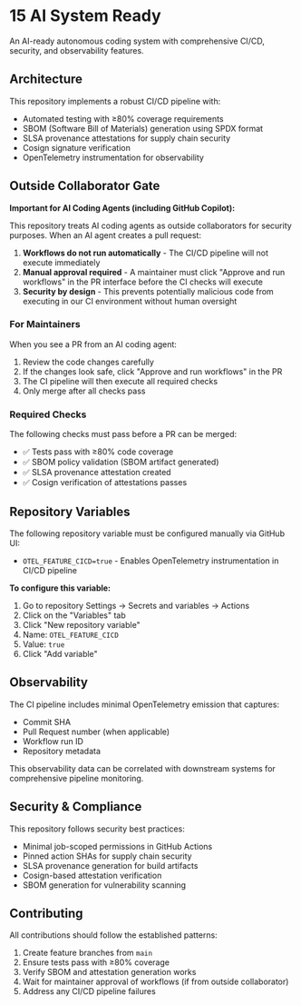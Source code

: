 # 15 AI System Ready

An AI-ready autonomous coding system with comprehensive CI/CD, security, and observability features.

## Architecture

This repository implements a robust CI/CD pipeline with:
- Automated testing with ≥80% coverage requirements
- SBOM (Software Bill of Materials) generation using SPDX format
- SLSA provenance attestations for supply chain security
- Cosign signature verification
- OpenTelemetry instrumentation for observability

## Outside Collaborator Gate

**Important for AI Coding Agents (including GitHub Copilot):**

This repository treats AI coding agents as outside collaborators for security purposes. When an AI agent creates a pull request:

1. **Workflows do not run automatically** - The CI/CD pipeline will not execute immediately
2. **Manual approval required** - A maintainer must click "Approve and run workflows" in the PR interface before the CI checks will execute
3. **Security by design** - This prevents potentially malicious code from executing in our CI environment without human oversight

### For Maintainers

When you see a PR from an AI coding agent:
1. Review the code changes carefully
2. If the changes look safe, click "Approve and run workflows" in the PR
3. The CI pipeline will then execute all required checks
4. Only merge after all checks pass

### Required Checks

The following checks must pass before a PR can be merged:
- ✅ Tests pass with ≥80% code coverage
- ✅ SBOM policy validation (SBOM artifact generated)
- ✅ SLSA provenance attestation created
- ✅ Cosign verification of attestations passes

## Repository Variables

The following repository variable must be configured manually via GitHub UI:
- `OTEL_FEATURE_CICD=true` - Enables OpenTelemetry instrumentation in CI/CD pipeline

**To configure this variable:**
1. Go to repository Settings → Secrets and variables → Actions
2. Click on the "Variables" tab
3. Click "New repository variable"
4. Name: `OTEL_FEATURE_CICD`
5. Value: `true`
6. Click "Add variable"

## Observability

The CI pipeline includes minimal OpenTelemetry emission that captures:
- Commit SHA
- Pull Request number (when applicable)
- Workflow run ID
- Repository metadata

This observability data can be correlated with downstream systems for comprehensive pipeline monitoring.

## Security & Compliance

This repository follows security best practices:
- Minimal job-scoped permissions in GitHub Actions
- Pinned action SHAs for supply chain security
- SLSA provenance generation for build artifacts
- Cosign-based attestation verification
- SBOM generation for vulnerability scanning

## Contributing

All contributions should follow the established patterns:
1. Create feature branches from `main`
2. Ensure tests pass with ≥80% coverage
3. Verify SBOM and attestation generation works
4. Wait for maintainer approval of workflows (if from outside collaborator)
5. Address any CI/CD pipeline failures